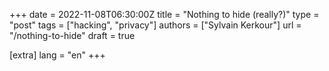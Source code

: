+++
date = 2022-11-08T06:30:00Z
title = "Nothing to hide (really?)"
type = "post"
tags = ["hacking", "privacy"]
authors = ["Sylvain Kerkour"]
url = "/nothing-to-hide"
draft = true

[extra]
lang = "en"
+++

<!--
 I think the point of privacy is, it isn't anyone else's business why someone would care about it.

 Privacy is a self-evident and basic human right, like freedom of expression. The principle of this is already acknowledged in law. For example, reading snail mail is very illegal, and nobody questions what harm would come from someone reading Grandmas "merry christmas" letter to you. It is only on the internet that violations of this right are turned a blind eye to, because of regulatory capture and government inertia. Regulators are slowly catching up (see GDPR) but in the meanwhile users are forced to take matters into their own hands.
-->
